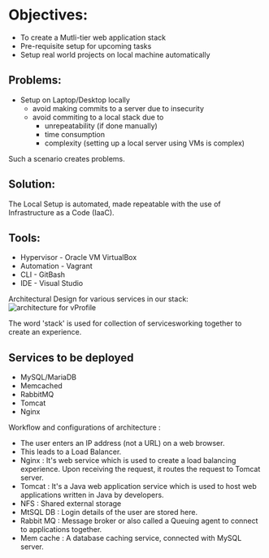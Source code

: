 # Objectives:
* To create a Mutli-tier web application stack
* Pre-requisite setup for upcoming tasks
* Setup real world projects on local machine automatically

## Problems: 
* Setup on Laptop/Desktop locally 
  - avoid making commits to a server due to insecurity
  - avoid commiting to a local stack due to
      - unrepeatability (if done manually)
      - time consumption
      - complexity (setting up a local server using VMs is complex)

Such a scenario creates problems.

## Solution:

The Local Setup is automated, made repeatable with the use of Infrastructure as a Code (IaaC).

## Tools:
* Hypervisor - Oracle VM VirtualBox
* Automation - Vagrant
* CLI - GitBash
* IDE - Visual Studio


Architectural Design for various services in our stack:
![architecture for vProfile](https://github.com/aneeshahehe/vProfile-project-setup-Local-/assets/104615902/e8298bfa-e732-4ff8-988a-5cb3f4242988)

The word 'stack' is used for collection of servicesworking together to create an experience.
## Services to be deployed
* MySQL/MariaDB
* Memcached
* RabbitMQ
* Tomcat
* Nginx

Workflow and configurations of architecture :
* The user enters an IP address (not a URL) on a web browser.
* This leads to a Load Balancer.
* Nginx : It's  web service which is used to create a load balancing experience. Upon receiving the request, it routes the request to Tomcat server.
* Tomcat : It's a Java web application service which is used to host web applications written in Java by developers.
* NFS : Shared external storage
* MtSQL DB : Login details of the user are stored here.
* Rabbit MQ : Message broker or also called a Queuing agent to connect to applications together.
* Mem cache : A database caching service, connected with MySQL server.
  
  



